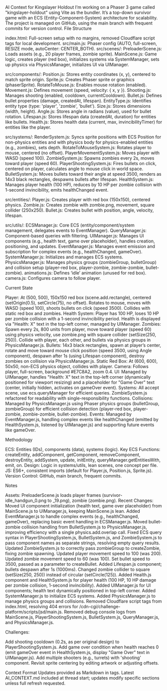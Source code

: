 AI Context for Kingslayer Holdout
I’m working on a Phaser 3 game called "kingslayer-holdout" using Vite as the bundler. It’s a top-down survivor game with an ECS (Entity-Component-System) architecture for scalability. The project is managed on GitHub, using the main branch with frequent commits for version control.
File Structure

index.html: Full-screen setup with no margins, removed Cloudflare script tags for local development.
src/main.js: Phaser config (AUTO, full-screen, RESIZE mode, autoCenter: CENTER_BOTH).
src/scenes/:
PreloaderScene.js: Loads assets (e.g., 20 player frames, zombie sprite).
MainScene.js: Game logic, creates player (red box), initializes systems via SystemManager, sets up physics via PhysicsManager, initializes UI via UIManager.


src/components/:
Position.js: Stores entity coordinates (x, y), centered to match sprite origin.
Sprite.js: Creates Phaser sprite or graphics (phaserSprite).
RotateToMouse.js: Enables mouse rotation (enabled).
Movement.js: Defines movement (speed, velocity: { x, y }).
Shooting.js: Manages shooting (enabled, cooldown, currentCooldown).
Bullet.js: Defines bullet properties (damage, createdAt, lifespan).
EntityType.js: Identifies entity type (type: 'player', 'zombie', 'bullet').
Size.js: Stores dimensions (width, height).
Angle.js: Stores angle in radians (value), used for bullet rotation.
Lifespan.js: Stores lifespan data (createdAt, duration) for entities like bullets.
Health.js: Stores health data (current, max, invincibilityTimer) for entities like the player.


src/systems/:
RenderSystem.js: Syncs sprite positions with ECS Position for non-physics entities and with physics body for physics-enabled entities (e.g., zombies), sets depth.
RotateToMouseSystem.js: Rotates player to mouse, centered (no offset).
PlayerMovementSystem.js: Moves player with WASD (speed 100).
ZombieSystem.js: Spawns zombies every 2s, moves toward player (speed 60).
PlayerShootingSystem.js: Fires bullets on click, centered on player, calculates angle to mouse click in world space.
BulletSystem.js: Moves bullets toward their angle at speed 3500, renders as 14x3 black rectangles, despawns bullets after lifespan.
HealthSystem.js: Manages player health (100 HP), reduces by 10 HP per zombie collision with 1-second invincibility, emits healthChanged event.


src/entities/:
Player.js: Creates player with red box (150x150), centered physics.
Zombie.js: Creates zombie with zombie.png, movement, square collider (250x250).
Bullet.js: Creates bullet with position, angle, velocity, lifespan.


src/utils/:
ECSManager.js: Core ECS (entity/component/system management, delegates events to EventManager).
QueryManager.js: Component-based queries with filtering.
UIManager.js: Manages UI components (e.g., health text, game over placeholder), handles creation, positioning, and updates.
EventManager.js: Manages event emission and subscription for complex events (e.g., healthChanged, gameOver).
SystemManager.js: Initializes and manages ECS systems.
PhysicsManager.js: Manages physics groups (zombieGroup, bulletGroup) and collision setup (player-red box, player-zombie, zombie-zombie, bullet-zombie).
animations.js: Defines ‘idle’ animation (unused for red box).
camera.js: Configures camera to follow player.



Current State

Player: At (500, 500), 150x150 red box (scene.add.rectangle), centered (setOrigin(0.5), setCircle(75), no offset). Rotates to mouse, moves with WASD (speed 100), shoots bullets on click (speed 3500). Collides with static red box and zombies.
Health System: Player has 100 HP, loses 10 HP per zombie collision with a 1-second invincibility period. Health is displayed via "Health: X" text in the top-left corner, managed by UIManager.
Zombies: Spawn every 2s, 800 units from player, move toward player (speed 60) using physics velocity, use zombie.png with square collider (setSize(250, 250)). Collide with player, each other, and bullets via physics groups in PhysicsManager.js.
Bullets: 14x3 black rectangles, spawn at player’s center, rotate and move toward mouse click position (speed 3500, using Angle component), despawn after 1s (using Lifespan component), destroy zombies on collision via PhysicsManager.js.
Static Red Box: At (600, 600), 50x50, non-ECS physics object, collides with player.
Camera: Follows player, full-screen, background #E7C8A2, zoom 0.4.
UI: Managed by UIManager, handles "Health: X" text in the top-left corner (dynamically positioned for viewport resizing) and a placeholder for "Game Over" text (center, initially hidden, activates on gameOver event).
Systems: All accept scene, use ecs.queryManager for efficient queries. ZombieSystem.js refactored for readability with single-responsibility functions.
Collisions: Managed by PhysicsManager.js using Phaser physics groups (bulletGroup, zombieGroup) for efficient collision detection (player-red box, player-zombie, zombie-zombie, bullet-zombie).
Events: Managed by EventManager.js, handling complex events like healthChanged (emitted by HealthSystem.js, listened by UIManager.js) and supporting future events like gameOver.

Methodology

ECS: Entities (IDs), components (data), systems (logic).
Key ECS Functions: createEntity, addComponent, getComponent, removeComponent, destroyEntity, addSystem, update, initEntity, queryManager.getEntitiesWith, emit, on.
Design: Logic in systems/utils, lean scenes, one concept per file.
JS: ES6+, consistent imports (default for Player.js, Position.js, Sprite.js).
Version Control: GitHub, main branch, frequent commits.

Notes

Assets: PreloaderScene.js loads player frames (survivor-idle_handgun_0.png to _19.png), zombie (zombie.png).
Recent Changes:
Moved UI component initialization (health text, game over placeholder) from MainScene.js to UIManager.js, keeping MainScene.js lean.
Added EventManager.js to handle complex events (e.g., healthChanged, gameOver), replacing basic event handling in ECSManager.js.
Moved bullet-zombie collision handling from BulletSystem.js to PhysicsManager.js, improving efficiency with a single physics.add.overlap call.
Fixed ECS query syntax in PlayerShootingSystem.js, BulletSystem.js, and ZombieSystem.js to pass component names as separate strings, resolving empty query results.
Updated ZombieSystem.js to correctly pass zombieGroup to createZombie, fixing zombie spawning.
Updated player movement speed to 100 (was 200).
Updated zombie movement speed to 60 (was 100).
Set bullet speed to 3500, passed as a parameter to createBullet.
Added Lifespan.js component; bullets despawn after 1s (1000ms).
Changed zombie collider to square (setSize(250, 250)) instead of circular (setCircle(125)).
Added Health.js component and HealthSystem.js for player health (100 HP, 10 HP damage per zombie collision, 1-second invincibility).
Added UIManager.js for UI components; health text dynamically positioned in top-left corner.
Added SystemManager.js to initialize ECS systems.
Added PhysicsManager.js to manage physics groups and collisions.
Removed Cloudflare script tags from index.html, resolving 404 errors for /cdn-cgi/challenge-platform/scripts/jsd/main.js.
Removed debug console logs from MainScene.js, PlayerShootingSystem.js, BulletSystem.js, QueryManager.js, and PhysicsManager.js.



Challenges:

Add shooting cooldown (0.2s, as per original design) to PlayerShootingSystem.js.
Add game over condition when health reaches 0 (emit gameOver event in HealthSystem.js, display "Game Over" text in UIManager.js).
Add multiple shooters (e.g., turrets) with 'shooting' component.
Revisit sprite centering by editing artwork or adjusting offsets.

Context Format
Updates provided as Markdown in  tags. Latest AI_CONTEXT.md included at thread start; updates modify specific sections unless full refresh requested.
